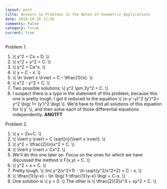 ```yaml
---
layout: post
title: Answers to Problems in the Notes of Geometric Applications
date: 2018-10-30 12:56
comments: false
category: forum
current: true
---
```


Problem 1.

1. \\( y^2 = Cx + D. \\)
2. \\( x^2 + y^2 = C. \\)
3. \\( y^2 = Ce^x. \\)
4. \\( y = C - x. \\)
5. \\( \ln \lvert x \lrvert = C - \tfrac{1}{x}. \\)
6. \\( x^2 - y^2 = C. \\)
7. Two possible solutions: \\( y^2 \pm 2y^2 = C. \\)
8. I suspect there is a typo in the statement of this problem, because this one is pretty tough.  I got it reduced to
   the equation \\( (x-y'-y)^2 (y')^2= y^2 \big( 1+ (y')^2 \big) \\).  We'd have to find all solutions of this equation
   for \\( y' \\), and then solve each of those differential equations independently.  **ANGTFT**

Problem 2.

1. \\( y = 2x+C. \\)
2. \\( \lvert y \rvert = C \sqrt[n]{\lvert x \rvert}. \\)
3. \\( y^2 = \tfrac{2}{n}x^2 + C. \\)
4. \\( \lvert y \rvert = Cx^2. \\)
5. We'll do this one later on.  Focus on the ones for which we have discussed the method \\( F(x,y) = C. \\)
6. \\( y^2 = x + C. \\)
7. Pretty tough. \\( \ln( y^2/x^2+1) - \ln \sqrt{y^2/x^2+2} = C - x. \\) 
8. \\( \tfrac{1}{y-x} - \ln \big( 1-\tfrac{1}{y-x} \big) = C-x. \\)
9. One solution is \\( y = 0. \\) The other is \\( \tfrac{2}{3}x^3 + xy^2 = C. \\)
